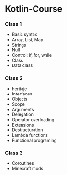 # Kotlin-Course

### Class 1
- Basic syntax
- Array, List, Map
- Strings
- Null
- Control: if, for, while
- Class
- Data class
### Class 2
- heritaje
- Interfaces
- Objects
- Scope
- Arguments
- Delegation
- Operator overloading
- Extensions
- Destructuration
- Lambda functions
- Functional programing
### Class 3
- Coroutines
- Minecraft mods